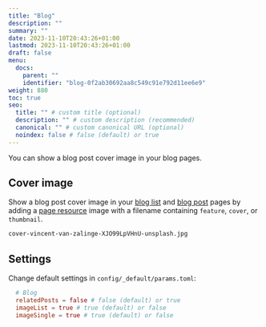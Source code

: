 ```yaml
---
title: "Blog"
description: ""
summary: ""
date: 2023-11-10T20:43:26+01:00
lastmod: 2023-11-10T20:43:26+01:00
draft: false
menu:
  docs:
    parent: ""
    identifier: "blog-0f2ab30692aa8c549c91e792d11ee6e9"
weight: 880
toc: true
seo:
  title: "" # custom title (optional)
  description: "" # custom description (recommended)
  canonical: "" # custom canonical URL (optional)
  noindex: false # false (default) or true
---
```


You can show a blog post cover image in your blog pages.

## Cover image

Show a blog post cover image in your [blog list](/blog/) and [blog post](/blog/example-post/) pages by adding a [page resource](/docs/guides/image-resources/#page-resource) image with a filename containing `feature`, `cover`, or `thumbnail`.

```bash
cover-vincent-van-zalinge-XJO99LpVHnU-unsplash.jpg
```

## Settings

Change default settings in `config/_default/params.toml`:

```toml
  # Blog
  relatedPosts = false # false (default) or true
  imageList = true # true (default) or false
  imageSingle = true # true (default) or false
```
